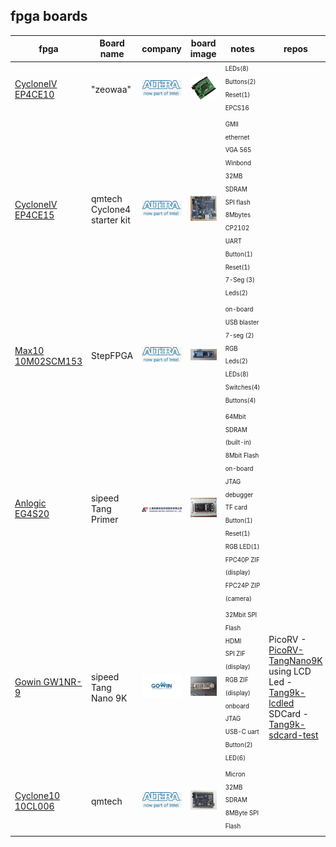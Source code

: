 [//]: <> (reference https://www.markdownguide.org/basic-syntax/)

## fpga boards

| fpga              | Board name | company | board image | notes | repos |
|-------------------|------------|:--------:|:------------:|-----|-------|
| [CycloneIV	EP4CE10](https://www.aliexpress.com/item/32812945851.html?spm=a2g0o.order_list.0.0.21ef1802oBoC0a) | "zeowaa" | ![](./images/altera.jpg)   | ![](./images/ep4ce10_zeowaa.JPG) | <sub><sup>LEDs(8)<br>Buttons(2)<br>Reset(1)<br>EPCS16</sup></sub> |
| [CycloneIV EP4CE15](https://github.com/bbttko/CYCLONE_IV_STARTER_KIT) | qmtech Cyclone4 starter kit | ![](./images/altera.jpg)   | ![](./images/Cyc4StarterKit.jpg "ep4ce15 qmtech cyclone4 starter kit") | <sub><sup>GMII ethernet<br>VGA 565<br>Winbond 32MB SDRAM<br>SPI flash 8Mbytes<br>CP2102 UART<br>Button(1)<br>Reset(1)<br>7-Seg (3)<br>Leds(2)</sup></sub> |
| [Max10 10M02SCM153](https://github.com/bbttko/STEP-MAX10)| StepFPGA | ![](./images/altera.jpg) | ![](./images/StepFPGA_Max10.jpg "max10 StepFPGA") | <sub><sup>on-board USB blaster<br>7-seg (2)<br>RGB Leds(2)<br>LEDs(8)<br>Switches(4)<br>Buttons(4)</sup></sub> |
| [Anlogic EG4S20](https://github.com/bbttko/Tang_FPGA_Examples)| sipeed Tang Primer | ![](./images/anlogic.png) | ![](./images/TangPrimer_Anlogic.jpg "Anlogic TangPrimer") | <sub><sup>64Mbit SDRAM (built-in)<br>8Mbit Flash<br>on-board JTAG debugger<br>TF card<br>Button(1)<br>Reset(1)<br>RGB LED(1)<br>FPC40P ZIF (display)<br>FPC24P ZIP (camera)</sup></sub> |
| [Gowin GW1NR-9](https://github.com/sipeed/TangNano-9K-example) | sipeed Tang Nano 9K | ![](./images/gowin.jpg) | ![](./images/TangNano9K.jpg "Gowin TangNano9K") | <sub><sup>32Mbit SPI Flash<br>HDMI<br>SPI ZIF (display)<br>RGB ZIF (display)<br>onboard JTAG<br>USB-C uart<br>Button(2)<br>LED(6)</sup></sub> | PicoRV - [PicoRV-TangNano9K](https://github.com/bbttko/PicoRV-TangNano9K)<br>using LCD Led - [Tang9k-lcdled](https://github.com/bbttko/Tang9k-lcdled)<br>SDCard - [Tang9k-sdcard-test](https://github.com/bbttko/Tang9k-sdcard-test) |
| [Cyclone10 10CL006](https://github.com/bbttko/QM_Cyclone10_10CL006) | qmtech | ![](./images/altera.jpg) | ![](./images/Cyclone10_qmtech.jpg "cyclone10 qmtech") | <sub><sup>Micron 32MB SDRAM<br>8MByte SPI Flash</sup></sub> |

